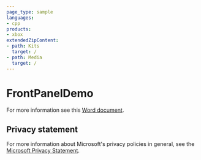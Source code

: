 ```yaml
---
page_type: sample
languages:
- cpp
products:
- xbox
extendedZipContent:
- path: Kits
  target: /
- path: Media
  target: /
---
```


# FrontPanelDemo

For more information see this [Word document](https://github.com/microsoft/Xbox-GDK-Samples/blob/main/Samples/System/FrontPanelDemo/readme.docx).

## Privacy statement

For more information about Microsoft's privacy policies in general, see the [Microsoft Privacy Statement](https://privacy.microsoft.com/privacystatement/).
